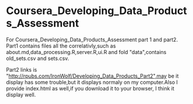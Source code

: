 # Coursera_Developing_Data_Products_Assessment
For Coursera_Developing_Data_Products_Assessment part 1 and part2.
Part1 contains files all the correlativly,such as about.md,data_processing.R,server.R,ui.R and fold "data",contains
old_sets.csv and sets.csv.

Part2 links is "http://rpubs.com/IronWolf/Developing_Data_Products_Part2",may be it display has some trouble,but it 
displays normaly on my computer.Also I provide index.html as well,if you download it to your browser,
I think it display well.
